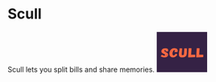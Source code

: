 # Scull
Scull lets you split bills and share memories.
<img src="logo.png" width="100" height="80"/>

